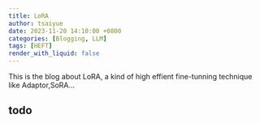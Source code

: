 ```yaml
---
title: LoRA
author: tsaiyue
date: 2023-11-20 14:10:00 +0800
categories: [Blogging, LLM]
tags: [HEFT]
render_with_liquid: false
---
```


This is the blog about LoRA, a kind of high effient fine-tunning technique like Adaptor,SoRA...

## todo

